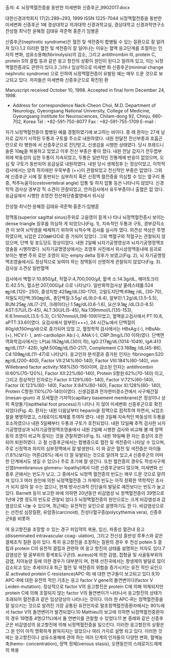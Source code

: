 출처: 4. 뇌정맥혈전증을 동반한 미세변화 신증후군_9902017.docx

대한신경과학회지 17(2):289~293, 1999	ISSN 1225-7044
뇌정맥혈전증을 동반한 미세변화 신증후군 1예
경상대학교 의과대학 신경과학교실, 경상대학교 신경과학연구소
전성철 최낙천 윤혜정 김태유 곽준혁 홍준기 임병훈

신증후군(nephrotic syndrome)은 혈전 및 색전증이 합병될 수 있는 질환으로 잘 알려져 있다.1,2 이러한 혈전 및 색전증이 잘 일어나는 이유는 혈액 응고단계를 조절하는 인 자의 변화, 섬유소용해(fibrinolysis)의 감소, 그리고 antithrombin Ⅲ, protein C, protein S의 결핍 등과 같은 응고 항진의 상황이 원인이 된다고 알려져 있고, 이는 뇌정맥혈전증과도 관련이 있다.3 그러나 임상적으로 미세변 화 신증후군(minimal change nephrotic syndrome) 으로 인하여 뇌정맥혈전증이 유발된 예는 매우 드문 것으로 보고되고 있다. 저자들은 미세변화 신증후군으로 확진된 환

Manuscript received October 10, 1998. Accepted in final form December 24, 1998.
* Address for correspondence
Nack-Cheon Choi, M.D.
Department of Neurology, Gyeongsang National University, College of Medicine, Gyeongsang Institute for Neurosciences, Chilam-dong 92, Chinju, 660-702, Korea
Tel : +82-591-750-8077	Fax : +82-591-755-1709
E-mail : 

자가 뇌정맥혈전증이 합병된 예를 경험하였기에 보고하는 바이다.
증  례
환자는 27세 남자로 갑자기 시작된 두통과 구토를 주소로 내원하였다. 내원 한달전 전신부종과 호흡곤란으로 타 병원에 서 신증후군으로 진단받고, 신생검을 시행한 상태였다. 당시 프레드니솔론 10㎎을 복용하고 있었고 이후 전신 부종은 좋아 졌다. 내원 전날 갑자기 전두엽부위에 박동성의 심한 두통이 지속되었고, 두통은 일반적인 진통제에 반응이 없었으며, 오심 및 구토가 동반되어 응급실로 내원하였다. 내원 당시 생체징후 는 정상이었고, 이학적 검사에서는 양측 하지에만 우묵부종 (++)이 관찰되었고 전신적인 부종은 없었다. 그외에 신증후군 시에 잘 동반되는 심부하지 혹은 신정맥 혈전증을 의심할 수 있는 옆구리 통증, 척추늑골각(costovertebral angle) 압통 및 하지 압통 등은 나타나지 않았다. 신경학적 검사상 경부강 직 소견이 관찰되었고, 안저검사에서 유두부종이나 출혈은 없 었다. 응급실에서 시행한 조영전 전산화단층촬영에서 위시상

전성철·최낙천·윤혜정·김태유·곽준혁·홍준기·임병훈



정맥동(superior sagittal sinus)주위로 고음영이 짙게 나 타나 뇌정맥혈전증시 보이는 dense triangle 징후를 의심하 게 되었으나(Fig. 1), 지속적인 두통과 구토, 경부강직소견 이 보여 뇌막염을 배제하기 위하여 뇌척수액 검사를 실시하 였다. 외견상 색상은 투명하였으며, 뇌압은 220㎜H2O로 증 가되어 있었다. 그외 백혈구와 적혈구는 관찰되지 않았으며, 단백 및 포도당도 정상이었다. 내원 2일째 뇌자기공명영상과 뇌자기공명정맥조영술을 시행하였다. 뇌자기공명영상에서는 조영후 사진에서 위시상정맥동내에 응괴로 보이는 병변 주위 로만 조영이 되는 empty delta 징후가 보였고(Fig. 2), 뇌 자기공명정맥조영술에서도 정상적으로 보여야 하는 정맥동이 선명하게 관찰되지 않았다(Fig. 3). 검사실 소견상 일반혈액

검사에서 백혈구:10.850/㎕, 적혈구:4,700,000/㎕, 혈색 소:14.3g/dL, 헤마토크리트:42.5%, 혈소판:207,000/㎕ 으로 나타났다. 일반화학검사상 콜레스테롤:524㎎/dL(120- 250), 중성지방:425㎎/dL(30-170), 고밀도지단백:69㎎
/dL, (30-70), 저밀도지단백:350㎎/dL, 총단백질:3.5g/ dL(6.0-8.4), 알부민:1.2g/dL(3.5-5.5), BUN:25㎎
/dL(7-21), 크레아티닌:1.5㎎/dL(0.6-1.6), 요산:9.1㎎
/dL(3.0-8.5) AST:57U/L(5-45), ALT:30U/L(5-45),
Na:139mmol/L(135-153), K:6.1mmol/L(3.5-5.3),
Cl:107mmol/L(98-109)이었고, 혈액응고검사에서 PT:10.8, aPTT:33.6이였다. 요검사에서 알부민(+++), 24 시간뇨에서 단백질이 80g/d(150mg/d)으로 증가되어 있었 고, 혈청학적 검사에서는 HBsAg:(-), HBsAb:(+), HCV:(-
), anti-cardiolipin Ab:(-), ANA:(-), CRP:3mg/L(10 이하)였다. 단백면역화학검사에서는 LP(a):182㎎/dL(30이 하), IgG:217㎎/dL(1014-1049), IgA:413㎎/dL(117-
426), IgM:500㎎/dL(50-217), Complement C3:188㎎
/dL(45-86), C4:109㎎/dL(11-47)로 나타났다. 응고인자 분석결과 증가된 인자는 fibrinogen:520㎎/dL(200-400), Factor Ⅶ:214%(60-140), Factor Ⅷ:184%(60-140),
von Willebrand factor activity:168%(50-150)이며, 감소된 인자는 antithrombin Ⅲ:60%(70-120%), Factor ⅩⅡ:22%(60-140), Protein S항원:62%(70-140) 이고, 그리고 정상적인 인자로는 Factor Ⅱ:129%(60- 140), Factor Ⅴ:72%(60-140), Factor Ⅸ:123%(60-
140), Factor Ⅹ:84%(60-140), Factor ⅩⅠ:128%(60-
140), Protein C항원:110%(70-140)이였다.
신생검결과 전자현미경소견에서 사구체간질(mesan-gium) 과 모세혈관 기저막(capillary basement membrane)은 정상이나 상피 족양돌기(epithelial foot process)가 나타나 지 않아 미세변화 신증후군으로 확진되었다(Fig. 4).
환자는 내원 다음날부터 heparin을 정맥으로 점적투여 하면서, 뇌압조절을 병행하였고, 스테로이드제제를 투여하 였다. 내원 3일째 지속적인 박동성의 두통을 호소하였으나 내원 5일째부터 두통과 구토가 호전되었다. 내원 12일째 추적 검사한 뇌자기공명영상과 뇌자기공명정맥조영술에서 내원 2일째 시행한 검사와 비교해 볼 때 정맥동의 조영이 비교적 잘되는 것을 관찰하였다(Fig. 5). 내원 19일째 환 자는 증상이 호전되어 퇴원하였다.
고  찰
신증후군에서는 합병증으로 혈전 및 색전증이 나타날 수 있으며, 주로 신정맥과 하지의 심부정맥에서 잘 발생한다. 이 와 같은 혈전 및 색전증은 아이들(1.8%)보다는 어른(26%) 에서 더 잘 유발되는 것으로 알려져 있고,4 신증후군의 어떠 한 단계에서도 생길 수 있으나 주로 초기에 잘 생긴다. 또한 혈전증의 경우도 막성사구체신염(membranous glomeru- lopathy)에서 다른 신증후군보다 많으며, 미세변화 신증후 군에서는 빈도가 낮고, 그 중에서도 뇌정맥 혈전증의 빈도는 매우 드문 것으로 알려져 있다.3
여러 원인에 의한 뇌정맥혈전증 그 자체의 빈도는 아직 정확한 역학적인 조사가 되지 않아 알 수는 없으나, 현재 방사선과적 진단술의 발달로 예전보다는 빈도가 늘고 있다. Barnett 등이 보고한 바에 의하면 20년동안 비감염성 뇌 정맥혈전증이 39명으로 1년에 2명 정도의 빈도로 관찰되 었다.5
뇌정맥혈전증의 원인으로는 크게 비감염성과 감염성으로 나눌 수 있으며, 최근에는 유전적인 요인으로 설명하기도 한 다. 비감염성으로는 선천성 심장질환, 유암종(carcinoid), 진성다혈구증(polycythemia vera), 신증후군6을 비롯하

여 응고항진을 조장할 수 있는 경구 피임약의 복용, 임신, 파종성 혈관내 응고(disseminated intravascular coag- ulation), 그리고 전신성 홍반성 루푸스와 같은 결체조직 질환 등이 있다. 특히 응고항진을 조장하는 질환의 경우 후 천성 potein S 결핍과 protein C의 유전적 결핍과 관련하 여 응고 항진의 상태를 설명하는 저자도 있다.7 감염성은 얼 굴부위의 황색포도구균(S. aureus)에 의한 감염, 접형골 및 사골동부위의 감염, 치아농양 등에 의한 경우가 대부분이 며, 현재 선진국에서는 항생제의 발달로 많이 감소되고 있는 추세이다.8 최근 혈전 및 색전증의 위험을 증가시키는 유전 적인 요인으로 activated protein C resistance(APC-R) 에 대한 연구들이 보고되고 있다.9,10 APC-R에 대한 유전학 적인 기초는 응고 factor V gene의 돌연변이다(factor V Leiden mutation). 정상적으로 factor V의 응고항진은 protein C에 의해 억제되지만 protein C에 의해 조절되지 않는 factor V의 돌연변이가 나타나서 응고항진의 상태가 초래되어 혈전증과 같은 임상양상이 나타나는 것이다. 이러 한 APC-R는 정맥혈전증을 잘 일으키는 것으로 알려진 가장 공통된 유전인자로 말초정맥혈전증환자에서는 90%에서 factor V의 돌연변이가 발견되었다.10 Mathieu의 보고에 의하면 뇌정맥혈전증환자의 경우 19명중 4명(21%)에서 돌 연변이를 관찰할 수 있었다.11
본 증례와 같은 신증후군은 비감염성의 응고항진에 의해 뇌정맥혈전증을 일으킨다. 이러한 응고항진의 상황은 그 원 인이 아직 명확하게 밝혀지지는 않았으나 여러 가지로 설명 되고 있다. 이러한 것에는 응고항진이나 섬유소용해에 관여 하는 여러 단계의 인자들의 다양한 변화, 혈액농축(hemo- concentration), 정맥 정체(venous stasis), 오랜동안의 스테로이드제제의 복용 